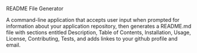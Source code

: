README File Generator 

A command-line application that accepts user input
when prompted for information about your application repository, then generates a README.md file with sections entitled Description, Table of Contents, Installation, Usage, License, Contributing, Tests, and adds linkes to your github profile and email.

